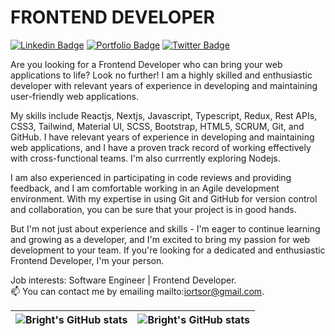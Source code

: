 # FRONTEND DEVELOPER 

[![Linkedin Badge](https://img.shields.io/badge/-brightiortsor-blue?style=for-the-badge&logo=Linkedin&logoColor=white&link=https://www.linkedin.com/in/brightiortsor)](https://www.linkedin.com/in/brightiortsor) [![Portfolio Badge](https://img.shields.io/badge/-Portfolio-1ca0f1?style=for-the-badge&logo=brightiortsor&logoColor=white&link=https://biortsor.live)](https://biortsor.live) [![Twitter Badge](https://img.shields.io/badge/-@TheFineUncle-1ca0f1?style=for-the-badge&logo=twitter&logoColor=white&link=https://twitter.com/TheFineUncle)](https://twitter.com/TheFineUncle) 

Are you looking for a Frontend Developer who can bring your web applications to life? Look no further! I am a highly skilled and enthusiastic developer with relevant years of experience in developing and maintaining user-friendly web applications.

My skills include Reactjs, Nextjs, Javascript, Typescript, Redux, Rest APIs,  CSS3, Tailwind, Material UI, SCSS, Bootstrap, HTML5, SCRUM, Git, and GitHub. I have relevant years of experience in developing and maintaining web applications, and I have a proven track record of working effectively with cross-functional teams. I'm also currrently exploring Nodejs.

I am also experienced in participating in code reviews and providing feedback, and I am comfortable working in an Agile development environment. With my expertise in using Git and GitHub for version control and collaboration, you can be sure that your project is in good hands.

But I'm not just about experience and skills - I'm eager to continue learning and growing as a developer, and I'm excited to bring my passion for web development to your team. If you're looking for a dedicated and enthusiastic Frontend Developer, I'm your person.

Job interests: Software Engineer | Frontend Developer.\
📫 You can contact me by emailing mailto:iortsor@gmail.com.

| <img align="center" src="https://github-readme-stats.vercel.app/api?username=brightiortsor&show_icons=true&include_all_commits=true&hide_border=true" alt="Bright's GitHub stats" /> | <img align="center" src="https://github-readme-stats.vercel.app/api/top-langs/?username=brightiortsor&langs_count=8&layout=compact&hide_border=true" alt="Bright's GitHub stats" /> |
| ------------- | ------------- |
